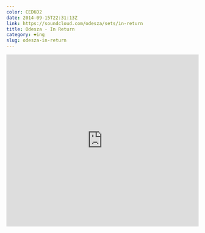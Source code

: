 ```yaml
---
color: CED6D2
date: 2014-09-15T22:31:13Z
link: https://soundcloud.com/odesza/sets/in-return
title: Odesza - In Return
category: ❤ing
slug: odesza-in-return
---
```


<div class="embed rich soundcloud">
    <style type="text/css" scoped>
        .embed:after {
            padding-top: 50% !important;
        }
    </style>
    <iframe width="100%" height="450" scrolling="no" frameborder="no" src="https://w.soundcloud.com/player/?url=http%3A%2F%2Fapi.soundcloud.com%2Fplaylists%2F50200154&amp;show_artwork=true&amp;visual=false&amp;hide_related=true&amp;color=CED6D2&amp;show_user=true&amp;show_comments=false&amp;show_reposts=false&amp;auto_play=false">Find it on <a href="https://soundcloud.com/odesza/sets/in-return">SoundCloud</a>.</iframe>
</div>
